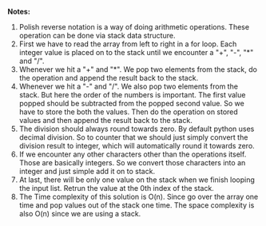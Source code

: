 **Notes:** 

1. Polish reverse notation is a way of doing arithmetic operations. These operation can be done via stack data structure.
2. First we have to read the array from left to right in a for loop. Each integer value is placed on to the stack until we encounter a "+", "-", "*" and "/".
3. Whenever we hit a "+" and "*". We pop two elements from the stack, do the operation and append the result back to the stack.
4. Whenever we hit a "-" and "/". We also pop two elements from the stack. But here the order of the numbers is important. The first value popped should be subtracted from the popped second value. So we have to store the both the values. Then do the operation on stored values and then append the result back to the stack.
5. The division should always round towards zero. By default python uses decimal division. So to counter that we should just simply convert the division result to integer, which will automatically round it towards zero.
6. If we encounter any other characters other than the operations itself. Those are basically integers. So we convert those characters into an integer and just simple add it on to stack.
7. At last, there will be only one value on the stack when we finish looping the input list. Retrun the value at the 0th index of the stack.
8. The Time complexity of this solution is O(n). Since go over the array one time and pop values out of the stack one time. The space complexity is also O(n) since we are using a stack.
